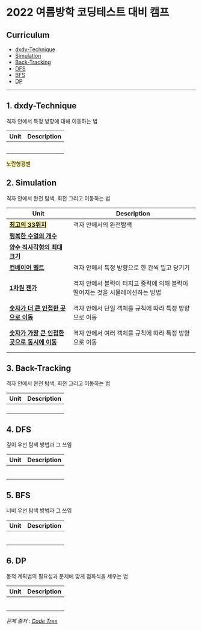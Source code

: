 
# 2022 여름방학 코딩테스트 대비 캠프


## Curriculum

- [dxdy-Technique](#1._dxdy-Technique)
- [Simulation](#2._Simulation)
- [Back-Tracking](#3._Back-Tracking)
- [DFS](#4._DFS)
- [BFS](#5._BFS)
- [DP](#6._DP)
  
  
  
  
------------------
  
  
  
  
## 1. dxdy-Technique

격자 안에서 특정 방향에 대해 이동하는 법

| Unit | Description |
|--------------- | ---------------------------------- |
|**[]()**||
|**[]()**||
|**[]()**||
|**[]()**||
|**[]()**||
  
  
  
  <span style='background-color: #fff5b1'>노란형광펜</span>
## 2. Simulation

격자 안에서 완전 탐색, 회전 그리고 이동하는 법

| Unit | Description |
|--------------- | ---------------------------------- |
|<span style='background-color: #fff5b1'>**[최고의 33위치](./simulation/최고의_33위치.py)**</span>|격자 안에서의 완전탐색|
|**[행복한 수열의 개수](./simulation/행복한_수열의_개수_2.py)**||
|**[양수 직사각형의 최대 크기](./simulation/양수_직사각형의_최대_크기.py)**||
|**[컨베이어 벨트](./simulation/컨베이어_벨트_배열ver.py)**|격자 안에서 특정 방향으로 한 칸씩 밀고 당기기|
|**[](./simulation)**||
|**[](./simulation)**||
|**[1차원 젠가](./simulation/1차원_젠가.py)**|격자 안에서 블럭이 터지고 중력에 의해 블럭이 떨어지는 것을 시뮬레이션하는 방법|
|**[](./simulation)**||
|**[](./simulation)**||
|**[숫자가 더 큰 인접한 곳으로 이동](./simulation/숫자가_더_큰_인접한_곳으로_이동.cpp)**|격자 안에서 단일 객체를 규칙에 따라 특정 방향으로 이동|
|**[](./simulation)**||
|**[](./simulation)**||
|**[숫자가 가장 큰 인접한 곳으로 동시에 이동](./simulation/숫자가_가장_큰_인접한_곳으로_동시에_이동.py)**|격자 안에서 여러 객체를 규칙에 따라 특정 방향으로 이동|
|**[](./simulation)**||
|**[](./simulation)**||
  
  
  
## 3. Back-Tracking

격자 안에서 완전 탐색, 회전 그리고 이동하는 법

| Unit | Description |
|--------------- | ---------------------------------- |
|**[]()**||
|**[]()**||
|**[]()**||
|**[]()**||
  
  
  
  
## 4. DFS

깊이 우선 탐색 방법과 그 쓰임

| Unit | Description |
|--------------- | ---------------------------------- |
|**[]()**||
|**[]()**||
|**[]()**||
|**[]()**||
|**[]()**||
|**[]()**||
  
  
  
  
## 5. BFS

너비 우선 탐색 방법과 그 쓰임

| Unit | Description |
|--------------- | ---------------------------------- |
|**[]()**||
|**[]()**||
|**[]()**||
|**[]()**||
|**[]()**||
|**[]()**||
  
  
  
  
## 6. DP

동적 계획법의 필요성과 문제에 맞게 점화식을 세우는 법

| Unit | Description |
|--------------- | ---------------------------------- |
|**[]()**||
|**[]()**||
|**[]()**||
|**[]()**||
|**[]()**||
|**[]()**||
  
  
  
  
*문제 출처 : [Code Tree](https://www.codetree.ai/)*
